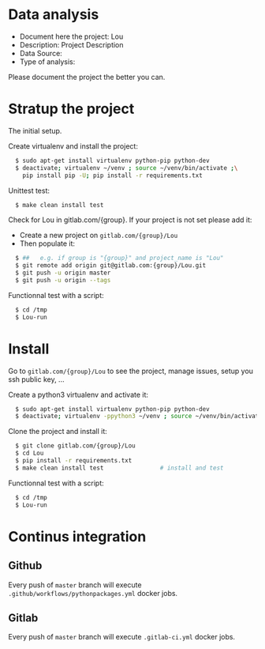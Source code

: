 # Data analysis
- Document here the project: Lou
- Description: Project Description
- Data Source:
- Type of analysis:

Please document the project the better you can.

# Stratup the project

The initial setup.

Create virtualenv and install the project:
```bash
  $ sudo apt-get install virtualenv python-pip python-dev
  $ deactivate; virtualenv ~/venv ; source ~/venv/bin/activate ;\
    pip install pip -U; pip install -r requirements.txt
```

Unittest test:
```bash
  $ make clean install test
```

Check for Lou in gitlab.com/{group}.
If your project is not set please add it:

- Create a new project on `gitlab.com/{group}/Lou`
- Then populate it:

```bash
  $ ##   e.g. if group is "{group}" and project_name is "Lou"
  $ git remote add origin git@gitlab.com:{group}/Lou.git
  $ git push -u origin master
  $ git push -u origin --tags
```

Functionnal test with a script:
```bash
  $ cd /tmp
  $ Lou-run
```
# Install
Go to `gitlab.com/{group}/Lou` to see the project, manage issues,
setup you ssh public key, ...

Create a python3 virtualenv and activate it:
```bash
  $ sudo apt-get install virtualenv python-pip python-dev
  $ deactivate; virtualenv -ppython3 ~/venv ; source ~/venv/bin/activate
```

Clone the project and install it:
```bash
  $ git clone gitlab.com/{group}/Lou
  $ cd Lou
  $ pip install -r requirements.txt
  $ make clean install test                # install and test
```
Functionnal test with a script:
```bash
  $ cd /tmp
  $ Lou-run
``` 

# Continus integration
## Github 
Every push of `master` branch will execute `.github/workflows/pythonpackages.yml` docker jobs.
## Gitlab
Every push of `master` branch will execute `.gitlab-ci.yml` docker jobs.
